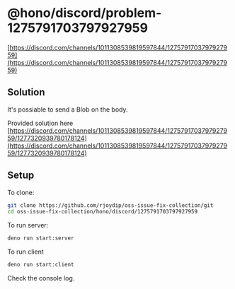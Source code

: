 # @hono/discord/problem-1275791703797927959

[https://discord.com/channels/1011308539819597844/1275791703797927959](https://discord.com/channels/1011308539819597844/1275791703797927959)

## Solution

It's possiable to send a Blob on the body.

Provided solution here
[https://discord.com/channels/1011308539819597844/1275791703797927959/1277320939780178124](https://discord.com/channels/1011308539819597844/1275791703797927959/1277320939780178124)

## Setup

To clone:

```sh
git clone https://github.com/rjoydip/oss-issue-fix-collection/git
cd oss-issue-fix-collection/hono/discord/1275791703797927959
```

To run server:

```sh
deno run start:server
```

To run client

```sh
deno run start:client
```

Check the console log.
